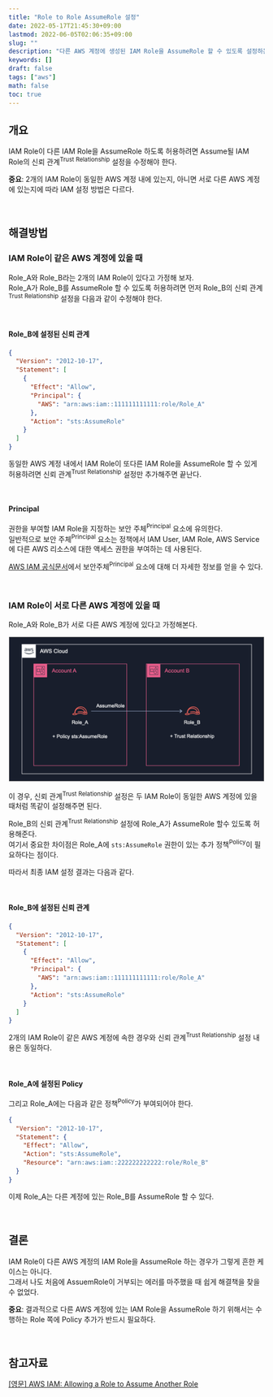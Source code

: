 ```yaml
---
title: "Role to Role AssumeRole 설정"
date: 2022-05-17T21:45:30+09:00
lastmod: 2022-06-05T02:06:35+09:00
slug: ""
description: "다른 AWS 계정에 생성된 IAM Role을 AssumeRole 할 수 있도록 설정하는 방법을 소개한다."
keywords: []
draft: false
tags: ["aws"]
math: false
toc: true
---
```


## 개요

IAM Role이 다른 IAM Role을 AssumeRole 하도록 허용하려면 Assume될 IAM Role의 신뢰 관계<sup>Trust Relationship</sup> 설정을 수정해야 한다.  

**중요**: 2개의 IAM Role이 동일한 AWS 계정 내에 있는지, 아니면 서로 다른 AWS 계정에 있는지에 따라 IAM 설정 방법은 다르다.

&nbsp;

## 해결방법

### IAM Role이 같은 AWS 계정에 있을 때

Role_A와 Role_B라는 2개의 IAM Role이 있다고 가정해 보자.  
Role_A가 Role_B를 AssumeRole 할 수 있도록 허용하려면 먼저 Role_B의 신뢰 관계<sup>Trust Relationship</sup> 설정을 다음과 같이 수정해야 한다.

&nbsp;

#### Role_B에 설정된 신뢰 관계

```json
{
  "Version": "2012-10-17",
  "Statement": [
    {
      "Effect": "Allow",
      "Principal": {
        "AWS": "arn:aws:iam::111111111111:role/Role_A"
      },
      "Action": "sts:AssumeRole"
    }
  ]
}
```

동일한 AWS 계정 내에서 IAM Role이 또다른 IAM Role을 AssumeRole 할 수 있게 허용하려면 신뢰 관계<sup>Trust Relationship</sup> 설정만 추가해주면 끝난다.

&nbsp;

#### Principal

권한을 부여할 IAM Role을 지정하는 보안 주체<sup>Principal</sup> 요소에 유의한다.  
일반적으로 보안 주체<sup>Principal</sup> 요소는 정책에서 IAM User, IAM Role, AWS Service에 다른 AWS 리소스에 대한 액세스 권한을 부여하는 데 사용된다.  

[AWS IAM 공식문서](https://docs.aws.amazon.com/ko_kr/IAM/latest/UserGuide/reference_policies_elements_principal.html)에서 보안주체<sup>Principal</sup> 요소에 대해 더 자세한 정보를 얻을 수 있다.  

&nbsp;

### IAM Role이 서로 다른 AWS 계정에 있을 때

Role_A와 Role_B가 서로 다른 AWS 계정에 있다고 가정해본다.  

![Role to Role 아키텍처](./1.png)

이 경우, 신뢰 관계<sup>Trust Relationship</sup> 설정은 두 IAM Role이 동일한 AWS 계정에 있을 때처럼 똑같이 설정해주면 된다.

Role_B의 신뢰 관계<sup>Trust Relationship</sup> 설정에 Role_A가 AssumeRole 할수 있도록 허용해준다.  
여기서 중요한 차이점은 Role_A에 `sts:AssumeRole` 권한이 있는 추가 정책<sup>Policy</sup>이 필요하다는 점이다.

따라서 최종 IAM 설정 결과는 다음과 같다.

&nbsp;

#### Role_B에 설정된 신뢰 관계

```json
{
  "Version": "2012-10-17",
  "Statement": [
    {
      "Effect": "Allow",
      "Principal": {
        "AWS": "arn:aws:iam::111111111111:role/Role_A"
      },
      "Action": "sts:AssumeRole"
    }
  ]
}
```

2개의 IAM Role이 같은 AWS 계정에 속한 경우와 신뢰 관계<sup>Trust Relationship</sup> 설정 내용은 동일하다.  

&nbsp;

#### Role_A에 설정된 Policy

그리고 Role_A에는 다음과 같은 정책<sup>Policy</sup>가 부여되어야 한다.

```json
{
  "Version": "2012-10-17",
  "Statement": {
    "Effect": "Allow",
    "Action": "sts:AssumeRole",
    "Resource": "arn:aws:iam::222222222222:role/Role_B"
  }
}
```

이제 Role_A는 다른 계정에 있는 Role_B를 AssumeRole 할 수 있다.

&nbsp;

## 결론

IAM Role이 다른 AWS 계정의 IAM Role을 AssumeRole 하는 경우가 그렇게 흔한 케이스는 아니다.  
그래서 나도 처음에 AssuemRole이 거부되는 에러를 마주했을 때 쉽게 해결책을 찾을 수 없었다.  

**중요**: 결과적으로 다른 AWS 계정에 있는 IAM Role을 AssumeRole 하기 위해서는 수행하는 Role 쪽에 Policy 추가가 반드시 필요하다.

&nbsp;

## 참고자료

[[영문] AWS IAM: Allowing a Role to Assume Another Role](https://nelsonfigueroa.dev/aws-iam-allowing-a-role-to-assume-another-role/)
